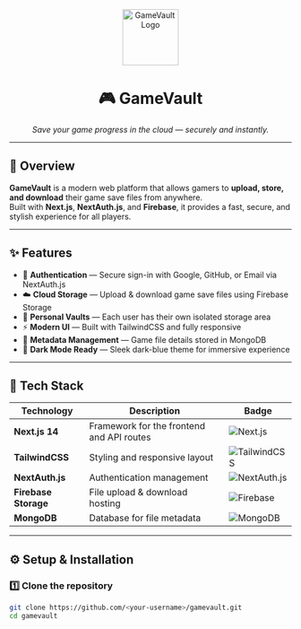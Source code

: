 <div align="center">
  <img src="https://img.icons8.com/fluency/96/game-controller.png" alt="GameVault Logo" width="100"/>
  <h1>🎮 GameVault</h1>
  <p><i>Save your game progress in the cloud — securely and instantly.</i></p>
</div>

---

## 🚀 Overview

**GameVault** is a modern web platform that allows gamers to **upload, store, and download** their game save files from anywhere.  
Built with **Next.js**, **NextAuth.js**, and **Firebase**, it provides a fast, secure, and stylish experience for all players.

---

## ✨ Features

- 🔐 **Authentication** — Secure sign-in with Google, GitHub, or Email via NextAuth.js  
- ☁️ **Cloud Storage** — Upload & download game save files using Firebase Storage  
- 📂 **Personal Vaults** — Each user has their own isolated storage area  
- ⚡ **Modern UI** — Built with TailwindCSS and fully responsive  
- 🧩 **Metadata Management** — Game file details stored in MongoDB  
- 🌙 **Dark Mode Ready** — Sleek dark-blue theme for immersive experience  

---

## 🧠 Tech Stack

| Technology | Description | Badge |
|-------------|--------------|-------|
| **Next.js 14** | Framework for the frontend and API routes | ![Next.js](https://img.shields.io/badge/Next.js-000000?style=for-the-badge&logo=nextdotjs&logoColor=white) |
| **TailwindCSS** | Styling and responsive layout | ![TailwindCSS](https://img.shields.io/badge/TailwindCSS-38B2AC?style=for-the-badge&logo=tailwindcss&logoColor=white) |
| **NextAuth.js** | Authentication management | ![NextAuth.js](https://img.shields.io/badge/NextAuth.js-2F855A?style=for-the-badge&logo=nextdotjs&logoColor=white) |
| **Firebase Storage** | File upload & download hosting | ![Firebase](https://img.shields.io/badge/Firebase-FFCA28?style=for-the-badge&logo=firebase&logoColor=black) |
| **MongoDB** | Database for file metadata | ![MongoDB](https://img.shields.io/badge/MongoDB-4EA94B?style=for-the-badge&logo=mongodb&logoColor=white) |

---

## ⚙️ Setup & Installation

### 1️⃣ Clone the repository
```bash
git clone https://github.com/<your-username>/gamevault.git
cd gamevault
